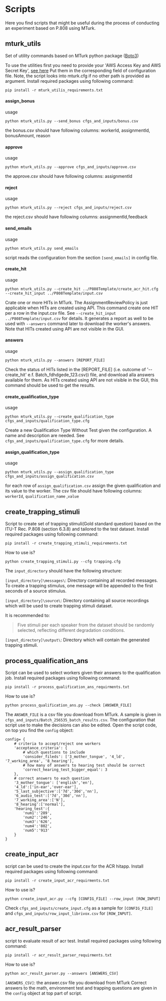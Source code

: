 # Scripts
Here you find scripts that might be useful during the process of conducting an experiment based on P.808 using MTurk.

## mturk_utils
Set of utility commands based on MTurk python package ([Boto3](https://boto3.amazonaws.com/v1/documentation/api/latest/reference/services/mturk.html#MTurk.Client.reject_assignment))

To use the utilities first you need to provide your 'AWS Access Key and AWS Secret Key', [see here](https://requester.mturk.com/developer)
Put them in the corresponding field of configuration file.
Note, the script looks into mturk.cfg if no other path is provided as argument.
Install required packages using following command:

```
pip install -r mturk_utilis_requirements.txt
```

#### assign_bonus
usage
```
python mturk_utils.py --send_bonus cfgs_and_inputs/bonus.csv 
```
the bonus.csv should have following columns: workerId, assignmentId, bonusAmount, reason

#### approve
usage
```
python mturk_utils.py --approve cfgs_and_inputs/approve.csv 
```
the approve.csv should have following columns: assignmentId

#### reject
usage
```
python mturk_utils.py --reject cfgs_and_inputs/reject.csv 
```
the reject.csv should have following columns: assignmentId,feedback

#### send_emails
usage
```
python mturk_utils.py send_emails 
```
script reads the configuration from the section `[send_emails]` in config file.

#### create_hit
usage 

```
python mturk_utils.py --create_hit ../P808Template/create_acr_hit.cfg --create_hit_input ../P808Template/input.csv  
```

Crate one or more HITs in MTurk. The AssignmentReviewPolicy is just applicable when HITs are created using API.
This command create one HIT per a row in the input.csv file. See `--create_hit_input ../P808Template/input.csv` 
 for details. It generates a report as well to be used with 
`--answers` command later to download the worker's answers. Note that HITs created using API are not visible
in the GUI.


#### answers
usage 

```
python mturk_utils.py --answers [REPORT_FILE]   
```

Check the status of HITs listed in the [REPORT_FILE] (i.e. outcome of '--create_hit' e.f. Batch_fdhdgede_123.csv)) 
file, and download alla answers available for them. As HITs created using API are not visible in the GUI, this 
command should be used to get the results.

#### create_qualification_type
usage

```
python mturk_utils.py --create_qualification_type cfgs_and_inputs/qualification_type.cfg

```

Create a new Qualification Type Without Test given the configuration. A name and description are needed.
See `cfgs_and_inputs/qualification_type.cfg` for more details.


#### assign_qualification_type

usage
```
python mturk_utils.py --assign_qualification_type cfgs_and_inputs/assign_qualification.csv
```
for each row of `assign_qualification.csv` assign the given qualification and its value to the worker.
The csv file should have following columns: `workerId`, `qualification_name` ,`value`


## create_trapping_stimuli
Script to create set of trapping stimuli(Gold standard question) based on the ITU-T Rec. P.808 (section 6.3.8) and 
tailored to the test dataset.
Install required packages using following command:

```
pip install -r create_trapping_stimuli_requirements.txt
```

How to use is?

```
python create_trapping_stimuli.py --cfg trapping.cfg 
```
The `input_directory` should have the following structure:

`[input_directory]\messages\`: Directory containing all recorded messages. To create a trapping stimulus, one message
 will be appended to the first seconds of a source stimulus.

`[input_directory]\source\`: Directory containing all source recordings which will be used to create trapping stimuli 
dataset.

 It is recommended to:
  > Five stimuli per each speaker from the dataset should be randomly selected, reflecting different degradation conditions. 
 
`[input_directory]\output\`: Directory which will contain the generated trapping stimuli.
  
  
## process_qualification_ans
Script can be used to select workers given their answers to the qualification job.
Install required packages using following command:
 
 ```
pip install -r process_qualification_ans_requirments.txt
```

How to use is?

```
python process_qualification_ans.py --check [ANSWER_FILE]
```
The `ANSWER_FILE` is a csv file you download from MTurk. A sample is given in 
`cfgs_and_inputs/Batch_256535_batch_results.csv`. 
The configuration that script use to make the decisions can also be edited.
Open the script code, on top you find the `config` object:

```
config= {
    # criteria to accept/reject one workers
    'acceptance_criteria': {
        # which questions to include
        'consider_fileds': ['3_mother_tongue', '4_ld', '7_working_area', '8_hearing'],
        # how many of answers to hearing test should be correct
        'correct_hearing_test_bigger_equal': 3
    },
    # correct answers to each question
    '3_mother_tongue': ['english','en'],
    '4_ld':['in-ear','over-ear'],
    '5_last_subjective':['7d','30d','nn'],
    '6_audio_test':['7d','30d','nn'],
    '7_working_area':['N'],
    '8_hearing':['normal'],
    'hearing_test':{
        'num1':'289',
        'num2':'246',
        'num3':'626',
        'num4':'802',
        'num5':'913'
    }
}

````

## create_input_acr

script can be used to create the input.csv for the ACR hitapp. 
Install required packages using following command:
 
 ```
pip install -r create_input_acr_requirments.txt
```

How to use is?

```
python create_input_acr.py --cfg [CONFIG_FILE] --row_input [ROW_INPUT]
```
Check `cfgs_and_inputs/create_input.cfg` as a sample for `[CONFIG_FILE]` and 
`cfgs_and_inputs/row_input_librivox.csv` for `[ROW_INPUT]`.


## acr_result_parser

script to evaluate result of acr test. 
Install required packages using following command:
 
 ```
pip install -r acr_result_parser_requirments.txt
```

How to use is?

```
python acr_result_parser.py --answers [ANSWERS_CSV]
```
`[ANSWERS_CSV]`: the answer.csv file you download from MTurk
Correct answers to the math, environment test and trapping questions are given in the `config` object at top part of
script.

 